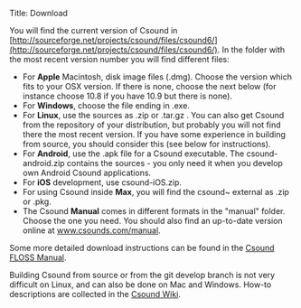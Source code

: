 Title: Download
<!--- Date: 2010-12-03 10:20
Category: Python
Tags: pelican, publishing
Slug: my-super-post
Author: Joachim Heintz
Summary: Short version for index and feeds
-->


You will find the current version of Csound in [http://sourceforge.net/projects/csound/files/csound6/](http://sourceforge.net/projects/csound/files/csound6/). In the folder with the most recent version number you will find different files:

- For **Apple** Macintosh, disk image files (.dmg). Choose the version which fits to your OSX version. If there is none, choose the next below (for instance choose 10.8 if you have 10.9 but there is none).
- For **Windows**, choose the file ending in .exe.
- For **Linux**, use the sources as .zip or .tar.gz . You can also get Csound from the repository of your distribution, but probably you will not find there the most recent version. If you have some experience in building from source, you should consider this (see below for instructions).
- For **Android**, use the .apk file for a Csound executable. The csound-android.zip contains the sources - you only need it when you develop own Android Csound applications.
- For **iOS** development, use csound-iOS.zip.
- For using Csound inside **Max**, you will find the csound~ external as .zip or .pkg.
- The Csound **Manual** comes in different formats in the "manual" folder. Choose the one you need. You should also find an up-to-date version online at www.csounds.com/manual.

Some more detailed download instructions can be found in the [Csound FLOSS Manual](http://en.flossmanuals.net/a-make-csound-run).

Building Csound from source or from the git develop branch is not very difficult on Linux, and can also be done on Mac and Windows. How-to descriptions are collected in the [Csound Wiki](http://sourceforge.net/p/csound/wiki/Home/).
